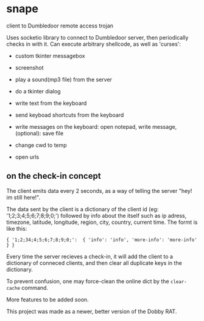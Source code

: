 # snape
client to Dumbledoor remote access trojan


Uses socketio library to connect to Dumbledoor server, then periodically checks in with it. Can execute arbitrary shellcode, as well as 'curses': 

- custom tkinter messagebox

- screenshot

- play a sound(mp3 file) from the server

- do a tkinter dialog

- write text from the keyboard

- send keyboad shortcuts from the keyboard

- write messages on the keyboard: open notepad, write message, (optional): save file

- change cwd to temp

- open urls

## on the check-in concept
The client emits data every 2 seconds, as a way of telling the server "hey! im still here!".

The data sent by the client is a dictionary of the client id (eg: '1;2;3;4;5;6;7;8;9;0;') followed by info about the itself such as ip adress, timezone, latitude, longitude, region, city, country, current time. The formt is like this:

`{
  '1;2;34;4;5;6;7;8;9;0;': 
    {
      'info': 'info',
      'more-info': 'more-info'
     }
 }`
 
Every time the server recieves a check-in, it will add the client to a dictionary of conneced clients, and then clear all duplicate keys in the dictionary.

To prevent confusion, one may force-clean the online dict by the `clear-cache` command.


More features to be added soon. 

This project was made as a newer, better version of the Dobby RAT.

